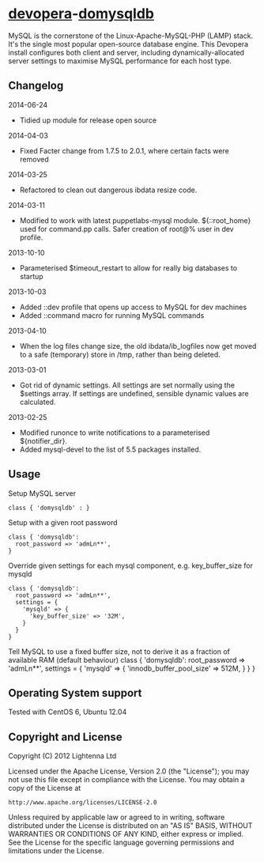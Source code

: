 [devopera](http://devopera.com)-[domysqldb](http://devopera.com/module/domysqldb)
===============

MySQL is the cornerstone of the Linux-Apache-MySQL-PHP (LAMP) stack.  It's the single most popular open-source database engine.  This Devopera install configures both client and server, including dynamically-allocated server settings to maximise MySQL performance for each host type.

Changelog
---------

2014-06-24

  * Tidied up module for release open source

2014-04-03

  * Fixed Facter change from 1.7.5 to 2.0.1, where certain facts were removed

2014-03-25

  * Refactored to clean out dangerous ibdata resize code.

2014-03-11

  * Modified to work with latest puppetlabs-mysql module.  ${::root_home} used for command.pp calls. Safer creation of root@% user in dev profile.

2013-10-10

  * Parameterised $timeout_restart to allow for really big databases to startup

2013-10-03

  * Added ::dev profile that opens up access to MySQL for dev machines
  * Added ::command macro for running MySQL commands

2013-04-10

  * When the log files change size, the old ibdata/ib_logfiles now get moved to a safe (temporary) store in /tmp, rather than being deleted.

2013-03-01

  * Got rid of dynamic settings.  All settings are set normally using the $settings array.  If settings are undefined, sensible dynamic values are calculated.

2013-02-25

  * Modified runonce to write notifications to a parameterised ${notifier_dir}.
  * Added mysql-devel to the list of 5.5 packages installed.

Usage
-----

Setup MySQL server

    class { 'domysqldb' : }

Setup with a given root password

    class { 'domysqldb':
      root_password => 'admLn**',
    }

Override given settings for each mysql component, e.g. key_buffer_size for mysqld

    class { 'domysqldb':
      root_password => 'admLn**',
      settings = {
        'mysqld' => {
          'key_buffer_size' => '32M',
        }
      }
    }

Tell MySQL to use a fixed buffer size, not to derive it as a fraction of available RAM (default behaviour)
    class { 'domysqldb':
      root_password => 'admLn**',
      settings = {
        'mysqld' => {
          'innodb_buffer_pool_size' => 512M,
        }
      }
    }

Operating System support
------------------------

Tested with CentOS 6, Ubuntu 12.04

Copyright and License
---------------------

Copyright (C) 2012 Lightenna Ltd

Licensed under the Apache License, Version 2.0 (the "License");
you may not use this file except in compliance with the License.
You may obtain a copy of the License at

    http://www.apache.org/licenses/LICENSE-2.0

Unless required by applicable law or agreed to in writing, software
distributed under the License is distributed on an "AS IS" BASIS,
WITHOUT WARRANTIES OR CONDITIONS OF ANY KIND, either express or implied.
See the License for the specific language governing permissions and
limitations under the License.

